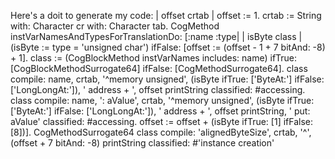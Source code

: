 Here's a doit to generate my code:
	| offset crtab |
	offset := 1.
	crtab := String with: Character cr with: Character tab.
	CogMethod instVarNamesAndTypesForTranslationDo:
		[:name :type| | isByte class |
		(isByte := type = 'unsigned char') ifFalse:
			[offset := (offset - 1 + 7 bitAnd: -8) + 1].
		class := (CogBlockMethod instVarNames includes: name)
					ifTrue: [CogBlockMethodSurrogate64]
					ifFalse: [CogMethodSurrogate64].
		class
			compile: name, crtab, '^memory unsigned', (isByte ifTrue: ['ByteAt:'] ifFalse: ['LongLongAt:']), ' address + ', offset printString
			classified: #accessing.
		class
			compile: name, ': aValue', crtab, '^memory unsigned', (isByte ifTrue: ['ByteAt:'] ifFalse: ['LongLongAt:']), ' address + ', offset printString,
					' put: aValue'
			classified: #accessing.
		offset := offset + (isByte ifTrue: [1] ifFalse: [8])].
	CogMethodSurrogate64 class compile: 'alignedByteSize', crtab, '^', (offset + 7 bitAnd: -8) printString classified: #'instance creation'
